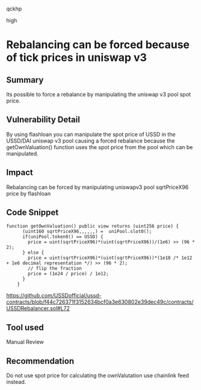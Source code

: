 qckhp

high

# Rebalancing can be forced because of tick prices in uniswap v3

## Summary
Its possible to force a rebalance by manipulating the uniswap v3 pool spot price.

## Vulnerability Detail
By using flashloan you can manipulate the spot price of USSD in the USSD/DAI uniswap v3 pool causing a forced rebalance because the getOwnValuation() function uses the spot price from the pool which can be manipulated.

## Impact
Rebalancing can be forced by manipulating uniswapv3 pool sqrtPriceX96 price by flashloan

## Code Snippet

```solidity
function getOwnValuation() public view returns (uint256 price) {
      (uint160 sqrtPriceX96,,,,,,) =  uniPool.slot0();
      if(uniPool.token0() == USSD) {
        price = uint(sqrtPriceX96)*(uint(sqrtPriceX96))/(1e6) >> (96 * 2);
      } else {
        price = uint(sqrtPriceX96)*(uint(sqrtPriceX96))*(1e18 /* 1e12 + 1e6 decimal representation */) >> (96 * 2);
        // flip the fraction
        price = (1e24 / price) / 1e12;
      }
    }
```

https://github.com/USSDofficial/ussd-contracts/blob/f44c726371f3152634bcf0a3e630802e39dec49c/contracts/USSDRebalancer.sol#L72

## Tool used

Manual Review

## Recommendation
Do not use spot price for calculating the ownValutation use chainlink feed instead.